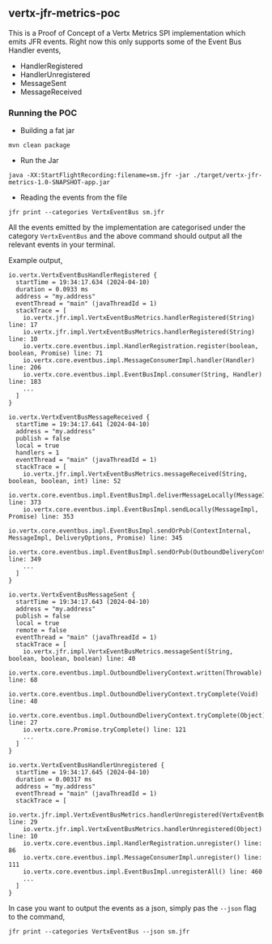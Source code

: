 ## vertx-jfr-metrics-poc

This is a Proof of Concept of a Vertx Metrics SPI implementation which emits JFR events. Right now
this only supports some of the Event Bus Handler events,
- HandlerRegistered
- HandlerUnregistered
- MessageSent
- MessageReceived

### Running the POC

- Building a fat jar
```shell
mvn clean package
```
- Run the Jar
```shell
java -XX:StartFlightRecording:filename=sm.jfr -jar ./target/vertx-jfr-metrics-1.0-SNAPSHOT-app.jar
```
- Reading the events from the file
```shell
jfr print --categories VertxEventBus sm.jfr
```

All the events emitted by the implementation are categorised under the category `VertxEventBus` and
the above command should output all the relevant events in your terminal.

Example output,
```text
io.vertx.VertxEventBusHandlerRegistered {
  startTime = 19:34:17.634 (2024-04-10)
  duration = 0.0933 ms
  address = "my.address"
  eventThread = "main" (javaThreadId = 1)
  stackTrace = [
    io.vertx.jfr.impl.VertxEventBusMetrics.handlerRegistered(String) line: 17
    io.vertx.jfr.impl.VertxEventBusMetrics.handlerRegistered(String) line: 10
    io.vertx.core.eventbus.impl.HandlerRegistration.register(boolean, boolean, Promise) line: 71
    io.vertx.core.eventbus.impl.MessageConsumerImpl.handler(Handler) line: 206
    io.vertx.core.eventbus.impl.EventBusImpl.consumer(String, Handler) line: 183
    ...
  ]
}

io.vertx.VertxEventBusMessageReceived {
  startTime = 19:34:17.641 (2024-04-10)
  address = "my.address"
  publish = false
  local = true
  handlers = 1
  eventThread = "main" (javaThreadId = 1)
  stackTrace = [
    io.vertx.jfr.impl.VertxEventBusMetrics.messageReceived(String, boolean, boolean, int) line: 52
    io.vertx.core.eventbus.impl.EventBusImpl.deliverMessageLocally(MessageImpl) line: 373
    io.vertx.core.eventbus.impl.EventBusImpl.sendLocally(MessageImpl, Promise) line: 353
    io.vertx.core.eventbus.impl.EventBusImpl.sendOrPub(ContextInternal, MessageImpl, DeliveryOptions, Promise) line: 345
    io.vertx.core.eventbus.impl.EventBusImpl.sendOrPub(OutboundDeliveryContext) line: 349
    ...
  ]
}

io.vertx.VertxEventBusMessageSent {
  startTime = 19:34:17.643 (2024-04-10)
  address = "my.address"
  publish = false
  local = true
  remote = false
  eventThread = "main" (javaThreadId = 1)
  stackTrace = [
    io.vertx.jfr.impl.VertxEventBusMetrics.messageSent(String, boolean, boolean, boolean) line: 40
    io.vertx.core.eventbus.impl.OutboundDeliveryContext.written(Throwable) line: 68
    io.vertx.core.eventbus.impl.OutboundDeliveryContext.tryComplete(Void) line: 48
    io.vertx.core.eventbus.impl.OutboundDeliveryContext.tryComplete(Object) line: 27
    io.vertx.core.Promise.tryComplete() line: 121
    ...
  ]
}

io.vertx.VertxEventBusHandlerUnregistered {
  startTime = 19:34:17.645 (2024-04-10)
  duration = 0.00317 ms
  address = "my.address"
  eventThread = "main" (javaThreadId = 1)
  stackTrace = [
    io.vertx.jfr.impl.VertxEventBusMetrics.handlerUnregistered(VertxEventBusMetrics$HandlerMetric) line: 29
    io.vertx.jfr.impl.VertxEventBusMetrics.handlerUnregistered(Object) line: 10
    io.vertx.core.eventbus.impl.HandlerRegistration.unregister() line: 86
    io.vertx.core.eventbus.impl.MessageConsumerImpl.unregister() line: 111
    io.vertx.core.eventbus.impl.EventBusImpl.unregisterAll() line: 460
    ...
  ]
}
```

In case you want to output the events as a json, simply pas the `--json` flag to the command,
```shell
jfr print --categories VertxEventBus --json sm.jfr
```
